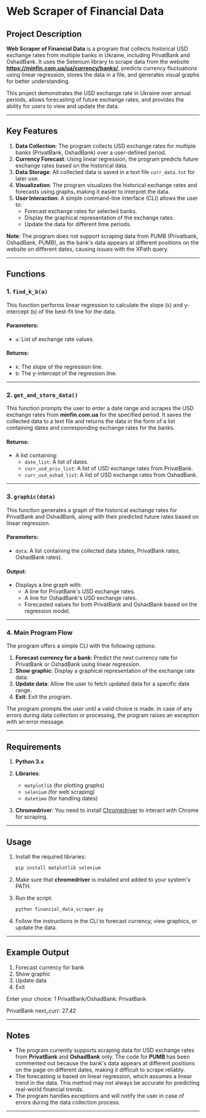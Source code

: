 # Web Scraper of Financial Data

## Project Description

**Web Scraper of Financial Data** is a program that collects historical USD exchange rates from multiple banks in Ukraine, including PrivatBank and OshadBank. It uses the Selenium library to scrape data from the website **https://minfin.com.ua/ua/currency/banks/**, predicts currency fluctuations using linear regression, stores the data in a file, and generates visual graphs for better understanding.

This project demonstrates the USD exchange rate in Ukraine over annual periods, allows forecasting of future exchange rates, and provides the ability for users to view and update the data.

---

## Key Features

1. **Data Collection**: The program collects USD exchange rates for multiple banks (PrivatBank, OshadBank) over a user-defined period.
2. **Currency Forecast**: Using linear regression, the program predicts future exchange rates based on the historical data.
3. **Data Storage**: All collected data is saved in a text file `curr_data.txt` for later use.
4. **Visualization**: The program visualizes the historical exchange rates and forecasts using graphs, making it easier to interpret the data.
5. **User Interaction**: A simple command-line interface (CLI) allows the user to:
   - Forecast exchange rates for selected banks.
   - Display the graphical representation of the exchange rates.
   - Update the data for different time periods.

**Note**: The program does not support scraping data from PUMB (Privatbank, OshadBank, PUMB), as the bank's data appears at different positions on the website on different dates, causing issues with the XPath query.

---

## Functions

### 1. `find_k_b(a)`

This function performs linear regression to calculate the slope (`k`) and y-intercept (`b`) of the best-fit line for the data.

#### Parameters:
- `a`: List of exchange rate values.

#### Returns:
- `k`: The slope of the regression line.
- `b`: The y-intercept of the regression line.

---

### 2. `get_and_store_data()`

This function prompts the user to enter a date range and scrapes the USD exchange rates from **minfin.com.ua** for the specified period. It saves the collected data to a text file and returns the data in the form of a list containing dates and corresponding exchange rates for the banks.

#### Returns:
- A list containing:
  - `date_list`: A list of dates.
  - `curr_usd_priv_list`: A list of USD exchange rates from PrivatBank.
  - `curr_usd_oshad_list`: A list of USD exchange rates from OshadBank.

---

### 3. `graphic(data)`

This function generates a graph of the historical exchange rates for PrivatBank and OshadBank, along with their predicted future rates based on linear regression.

#### Parameters:
- `data`: A list containing the collected data (dates, PrivatBank rates, OshadBank rates).

#### Output:
- Displays a line graph with:
  - A line for PrivatBank's USD exchange rates.
  - A line for OshadBank's USD exchange rates.
  - Forecasted values for both PrivatBank and OshadBank based on the regression model.

---

### 4. Main Program Flow

The program offers a simple CLI with the following options:
1. **Forecast currency for a bank**: Predict the next currency rate for PrivatBank or OshadBank using linear regression.
2. **Show graphic**: Display a graphical representation of the exchange rate data.
3. **Update data**: Allow the user to fetch updated data for a specific date range.
4. **Exit**: Exit the program.

The program prompts the user until a valid choice is made. In case of any errors during data collection or processing, the program raises an exception with an error message.

---

## Requirements

1. **Python 3.x**
2. **Libraries**:
   - `matplotlib` (for plotting graphs)
   - `selenium` (for web scraping)
   - `datetime` (for handling dates)

3. **Chromedriver**: You need to install [Chromedriver]([https://sites.google.com/a/chromium.org/chromedriver/](https://developer.chrome.com/docs/chromedriver/downloads)) to interact with Chrome for scraping.

---

## Usage

1. Install the required libraries:
    ```bash
    pip install matplotlib selenium
    ```

2. Make sure that **chromedriver** is installed and added to your system's PATH.

3. Run the script:
    ```bash
    python financial_data_scraper.py
    ```

4. Follow the instructions in the CLI to forecast currency, view graphics, or update the data.

---

## Example Output

1. Forecast currency for bank
2. Show graphic
3. Update data
4. Exit

Enter your choice: 1
PrivatBank/OshadBank: PrivatBank


PrivatBank next_curr: 27.42



---

## Notes

- The program currently supports scraping data for USD exchange rates from **PrivatBank** and **OshadBank** only. The code for **PUMB** has been commented out because the bank's data appears at different positions on the page on different dates, making it difficult to scrape reliably.
- The forecasting is based on linear regression, which assumes a linear trend in the data. This method may not always be accurate for predicting real-world financial trends.
- The program handles exceptions and will notify the user in case of errors during the data collection process.

---

